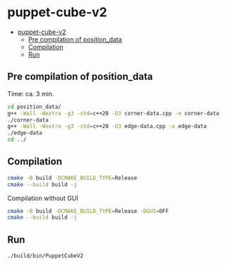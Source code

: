 # puppet-cube-v2

<!--toc:start-->
- [puppet-cube-v2](#puppet-cube-v2)
  - [Pre compilation of position_data](#pre-compilation-of-positiondata)
  - [Compilation](#compilation)
  - [Run](#run)
<!--toc:end-->

## Pre compilation of position_data

Time: ca. 3 min.

```bash
cd position_data/
g++ -Wall -Wextra -g3 -std=c++20 -O3 corner-data.cpp -o corner-data
./corner-data
g++ -Wall -Wextra -g3 -std=c++20 -O3 edge-data.cpp -o edge-data
./edge-data
cd ../
```

## Compilation

```bash
cmake -B build -DCMAKE_BUILD_TYPE=Release
cmake --build build -j
```

Compilation without GUI

```bash
cmake -B build -DCMAKE_BUILD_TYPE=Release -DGUI=OFF
cmake --build build -j
```

## Run

```bash
./build/bin/PuppetCubeV2
```
